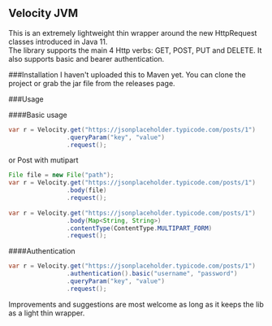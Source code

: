 ## Velocity JVM

This is an extremely lightweight thin wrapper around the new HttpRequest classes introduced in Java 11. 
<br>The library supports the main 4 Http verbs: GET, POST, PUT and DELETE. It also supports basic and bearer 
authentication.

###Installation
I haven't uploaded this to Maven yet. You can clone the project or grab the jar file from the releases page.

###Usage

####Basic usage

``` java
var r = Velocity.get("https://jsonplaceholder.typicode.com/posts/1")
                .queryParam("key", "value")
                .request();
```

or Post with mutipart

``` java
File file = new File("path");
var r = Velocity.get("https://jsonplaceholder.typicode.com/posts/1")
                .body(file)
                .request();
                
var r = Velocity.get("https://jsonplaceholder.typicode.com/posts/1")
                .body(Map<String, String>)
                .contentType(ContentType.MULTIPART_FORM)
                .request();                
```

####Authentication

``` java
var r = Velocity.get("https://jsonplaceholder.typicode.com/posts/1")
                .authentication().basic("username", "password")
                .queryParam("key", "value")
                .request();
```

Improvements and suggestions are most welcome as long as it keeps the lib as a light thin wrapper.
